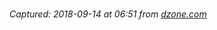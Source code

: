# 

_Captured: 2018-09-14 at 06:51 from [dzone.com](https://dzone.com/articles/what-is-serverless-architecture?edition=396191&utm_source=Daily%20Digest&utm_medium=email&utm_campaign=Daily%20Digest%202018-09-13)_



